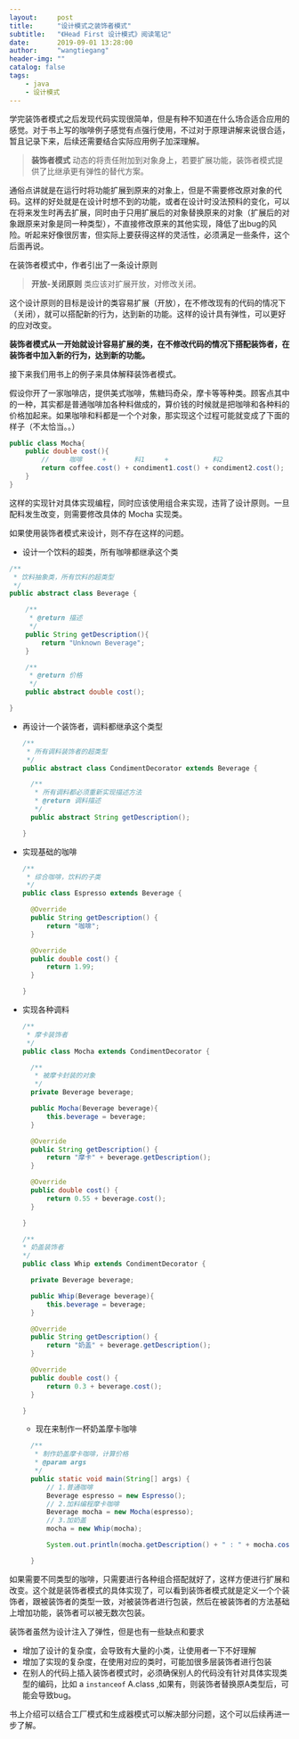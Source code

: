 ```yaml
---
layout:     post
title:      "设计模式之装饰者模式"
subtitle:   "《Head First 设计模式》阅读笔记"
date:       2019-09-01 13:28:00
author:     "wangtiegang"
header-img: ""
catalog: false
tags:
    - java
    - 设计模式
---
```


学完装饰者模式之后发现代码实现很简单，但是有种不知道在什么场合适合应用的感觉。对于书上写的咖啡例子感觉有点强行使用，不过对于原理讲解来说很合适，暂且记录下来，后续还需要结合实际应用例子加深理解。

> **装饰者模式** 动态的将责任附加到对象身上，若要扩展功能，装饰者模式提供了比继承更有弹性的替代方案。

通俗点讲就是在运行时将功能扩展到原来的对象上，但是不需要修改原对象的代码。这样的好处就是在设计时想不到的功能，或者在设计时没法预料的变化，可以在将来发生时再去扩展，同时由于只用扩展后的对象替换原来的对象（扩展后的对象跟原来对象是同一种类型），不直接修改原来的其他实现，降低了出bug的风险。听起来好像很厉害，但实际上要获得这样的灵活性，必须满足一些条件，这个后面再说。

在装饰者模式中，作者引出了一条设计原则

> **开放-关闭原则** 类应该对扩展开放，对修改关闭。

这个设计原则的目标是设计的类容易扩展（开放），在不修改现有的代码的情况下（关闭），就可以搭配新的行为，达到新的功能。这样的设计具有弹性，可以更好的应对改变。

**装饰者模式从一开始就设计容易扩展的类，在不修改代码的情况下搭配装饰者，在装饰者中加入新的行为，达到新的功能。**

接下来我们用书上的例子来具体解释装饰者模式。

假设你开了一家咖啡店，提供美式咖啡，焦糖玛奇朵，摩卡等等种类。顾客点其中的一种，其实都是普通咖啡加各种料做成的，算价钱的时候就是把咖啡和各种料的价格加起来。如果咖啡和料都是一个个对象，那实现这个过程可能就变成了下面的样子（不太恰当。。）

```java
public class Mocha{
    public double cost(){
        //     咖啡     +       料1     +           料2
        return coffee.cost() + condiment1.cost() + condiment2.cost(); 
    }
}
```

这样的实现针对具体实现编程，同时应该使用组合来实现，违背了设计原则。一旦配料发生改变，则需要修改具体的 Mocha 实现类。

如果使用装饰者模式来设计，则不存在这样的问题。

* 设计一个饮料的超类，所有咖啡都继承这个类

```java
/**
 * 饮料抽象类，所有饮料的超类型
 */
public abstract class Beverage {

    /**
     * @return 描述
     */
    public String getDescription(){
        return "Unknown Beverage";
    }

    /**
     * @return 价格
     */
    public abstract double cost();

}
```

* 再设计一个装饰者，调料都继承这个类型

  ```java
  /**
   * 所有调料装饰者的超类型
   */
  public abstract class CondimentDecorator extends Beverage {

    /**
     * 所有调料都必须重新实现描述方法
     * @return 调料描述
     */
    public abstract String getDescription();

  }
  ```

* 实现基础的咖啡
  
  ```java
  /**
   * 综合咖啡，饮料的子类
   */
  public class Espresso extends Beverage {

    @Override
    public String getDescription() {
        return "咖啡";
    }

    @Override
    public double cost() {
        return 1.99;
    }

  }
  ```

* 实现各种调料
  
  ```java
  /**
   * 摩卡装饰者
   */
  public class Mocha extends CondimentDecorator {

    /**
     * 被摩卡封装的对象
     */
    private Beverage beverage;

    public Mocha(Beverage beverage){
        this.beverage = beverage;
    }

    @Override
    public String getDescription() {
        return "摩卡" + beverage.getDescription();
    }

    @Override
    public double cost() {
        return 0.55 + beverage.cost();
    }

  }

  /**
  * 奶盖装饰者
  */
  public class Whip extends CondimentDecorator {

    private Beverage beverage;

    public Whip(Beverage beverage){
        this.beverage = beverage;
    }

    @Override
    public String getDescription() {
        return "奶盖" + beverage.getDescription();
    }

    @Override
    public double cost() {
        return 0.3 + beverage.cost();
    }

  }

  ```

  * 现在来制作一杯奶盖摩卡咖啡
  
  ```java
    /**
     * 制作奶盖摩卡咖啡，计算价格
     * @param args
     */
    public static void main(String[] args) {
        // 1.普通咖啡
        Beverage espresso = new Espresso();
        // 2.加料编程摩卡咖啡
        Beverage mocha = new Mocha(espresso);
        // 3.加奶盖
        mocha = new Whip(mocha);

        System.out.println(mocha.getDescription() + " : " + mocha.cost() + " 元");

    }
  ```

如果需要不同类型的咖啡，只需要进行各种组合搭配就好了，这样方便进行扩展和改变。这个就是装饰者模式的具体实现了，可以看到装饰者模式就是定义一个个装饰者，跟被装饰者的类型一致，对被装饰者进行包装，然后在被装饰者的方法基础上增加功能，装饰者可以被无数次包装。

装饰者虽然为设计注入了弹性，但是也有一些缺点和要求

* 增加了设计的复杂度，会导致有大量的小类，让使用者一下不好理解
* 增加了实现的复杂度，在使用对应的类时，可能加很多层装饰者进行包装
* 在别人的代码上插入装饰者模式时，必须确保别人的代码没有针对具体实现类型的编码，比如 a ```instanceof``` A.class ,如果有，则装饰者替换原A类型后，可能会导致bug。

书上介绍可以结合工厂模式和生成器模式可以解决部分问题，这个可以后续再进一步了解。